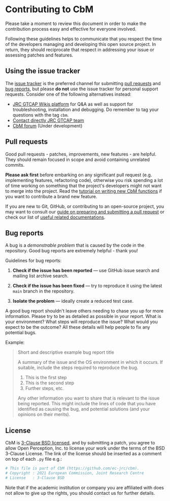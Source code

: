 # Contributing to CbM

Please take a moment to review this document in order to make the contribution
process easy and effective for everyone involved.

Following these guidelines helps to communicate that you respect the time of
the developers managing and developing this open source project. In return,
they should reciprocate that respect in addressing your issue or assessing
patches and features.


## Using the issue tracker

The [issue tracker](https://github.com/ec-jrc/cbm/issues) is
the preferred channel for submitting [pull requests](#pull-requests) and
[bug reports](#bugs), but please **do not** use the issue tracker for personal
support requests. Consider one of the following alternatives instead:

  * [JRC GTCAP Wikis platform](https://webgate.ec.europa.eu/fpfis/wikis/display/GTCAP/GTCAP+Home)
  for Q&A as well as support for troubleshooting, installation and debugging. Do
  remember to tag your questions with the tag `cbm`.
  * [Contact directly JRC GTCAP team](https://marswiki.jrc.ec.europa.eu/wikicap/index.php/Main_Page)
  * [CbM forum](https://gtcap.jrc.ec.europa.eu/gtcap/index.php/Main_Page) (Under development)

<!--
  * Mailing list: The [CbM JRC Group](https://---/forum/#!forum/cbm)
-->


## Pull requests

Good pull requests - patches, improvements, new features - are helpful.
They should remain focused in scope and avoid containing unrelated commits.

**Please ask first** before embarking on any significant pull request (e.g.
implementing features, refactoring code), otherwise you risk spending a lot of
time working on something that the project's developers might not want to merge
into the project. Read the [tutorial on writing new CbM functions](https://jrc-cbm.readthedocs.io/en/latest/dev_developing.html)
if you want to contribute a brand new feature.

If you are new to Git, GitHub, or contributing to an open-source project, you
may want to consult our [guide on preparing and submitting a pull request](https://jrc-cbm.readthedocs.io/en/latest/dev_pull_request.html)
or check our list of [useful related documentations](https://jrc-cbm.readthedocs.io/en/latest/dev_learn.html).


<!--
### Checklist

Use the following checklist to make sure that your contribution is well
prepared for merging into the main CbM repository:

1. Source code adheres to the coding conventions described in [CbM Style Guide](https://jrc-cbm.readthedocs.io/en/latest/dev_style_guide.html).
   But if you modify existing code, do not change/fix style in the lines that
   are not related to your contribution.

2. Commit history is tidy (no merge commits, commits are [squashed](http://davidwalsh.name/squash-commits-git)
   into logical units).

3. Each contributed file has a [license](#license) link on top.
-->


## Bug reports

A bug is a _demonstrable problem_ that is caused by the code in the repository.
Good bug reports are extremely helpful - thank you!

Guidelines for bug reports:

1. **Check if the issue has been reported** &mdash; use GitHub issue search and
   mailing list archive search.

2. **Check if the issue has been fixed** &mdash; try to reproduce it using the
   latest `main` branch in the repository.

3. **Isolate the problem** &mdash; ideally create a reduced test
   case.

A good bug report shouldn't leave others needing to chase you up for more
information. Please try to be as detailed as possible in your report. What is
your environment? What steps will reproduce the issue? What would you expect to
be the outcome? All these details will help people to fix any potential bugs.

Example:

> Short and descriptive example bug report title
>
> A summary of the issue and the OS environment in which it occurs. If
> suitable, include the steps required to reproduce the bug.
>
> 1. This is the first step
> 2. This is the second step
> 3. Further steps, etc.
>
> Any other information you want to share that is relevant to the issue being
> reported. This might include the lines of code that you have identified as
> causing the bug, and potential solutions (and your opinions on their
> merits).


## License

CbM is [3-Clause BSD licensed](https://github.com/ec-jrc/cbm/blob/main/LICENSE), and by submitting a patch, you agree to
allow Open Perception, Inc. to license your work under the terms of the BSD 3-Clause
License. The link of the license should be inserted as a comment on top
of each `.py` file e.g.:

```py
# This file is part of CbM (https://github.com/ec-jrc/cbm).
# Copyright : 2021 European Commission, Joint Research Centre
# License   : 3-Clause BSD
```

Note that if the academic institution or company you are affiliated with
does not allow to give up the rights, you should contact us for further details.
